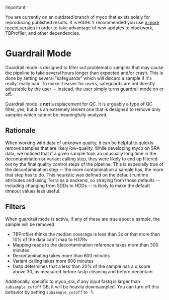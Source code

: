 > [!IMPORTANT]  
> You are currently on an outdated branch of myco that exists solely for reproducing published results. It is HIGHLY recommended you use [a more recent version](https://github.com/aofarrel/myco) in order to take advantage of new updates to clockwork, TBProfiler, and other dependencies.

# Guardrail Mode
Guardrail mode is designed to filter out problematic samples that may cause the pipeline to take several hours longer than expected and/or crash. This is done by setting several "safeguards" which will discard a sample if it's really, really bad. To make it easier for users, safeguards are not directly adjustable by the user -- instead, the user simply turns guardrail mode on or off.

Guardrail mode is **not** a replacement for QC. It is arguably a type of QC filter, yes, but it is an extremely lenient one that is designed to remove only samples which cannot be meaningfully analyzed.


## Rationale
When working with data of unknown quality, it can be helpful to quickly remove samples that are likely low-quality. While developing myco on SRA data, we noticed that if a given sample took an unusually long time in the decontamination or variant calling step, they were likely to end up filtered out by the final quality control steps of the pipeline. This is especially true of the decontamination step -- the more contamination a sample has, the more that step has to do. This heuristic was defined on the default runtime attributes and using Terra as a backend, so straying from those defaults -- including changing from SDDs to HDDs -- is likely to make the default timeout values less useful.


## Filters
When guardrail mode is active, if any of these are true about a sample, the sample will be removed.
* TBProfiler thinks the median coverage is less than 3x or that more than 10% of the data can't map to H37Rv
* Mapping reads to the decontamination reference takes more than 300 minutes
* Decontaminating takes more than 600 minutes
* Variant calling takes more 600 minutes
* fastp determines that a less than 20% of the sample has a q score above 30, as measured before fastp cleaning and before decontam

Additionally, specific to myco_sra, if any input fastq is larger than `subsample_cutoff` GB, it will be heavily downsampled. You can turn off this behavior by setting `subsample_cutoff` to -1.